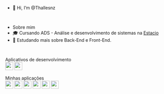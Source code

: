 - 👋 Hi, I’m @Thallesnz
<br/>

- Sobre mim
- 🎓 Cursando ADS - Análise e desenvolvimento de sistemas na <a href="https://estacio.br/">Estacio</a>
- 🔭 Estudando mais sobre Back-End e Front-End.
<br/>

<p>Aplicativos de desenvolvimento<br/>
<img src="https://img.shields.io/badge/-Visual&nbsp;Studio&nbsp;Code-333333?style=flat-square&logo=visual-studio-code&logoColor=white" height="25"/>
<img src="https://img.shields.io/badge/-PHP-333333?style=flat-square&logo=php&logoColor=white" height="25"/>
  
<p>Minhas aplicações<br/>
<img src="https://img.shields.io/badge/-C-333333?style=flat-flat&logo=C%2B%2B&logoColor=white" height="25"/>
<img src="https://img.shields.io/badge/-Java-333333?style=flat-flat&logo=java&logoColor=white" height="25"/>
<img src="https://img.shields.io/badge/-Python-333333?style=flat-flat&logo=python&logoColor=white" height="25"/>
<img src="https://img.shields.io/badge/-Java&nbsp;Script-333333?style=flat-flat&logo=javascript&logoColor=white" height="25"/>
<img src="https://img.shields.io/badge/-CSS-333333?style=flat-flat&logo=CSS3&logoColor=white" height="25"/>
<img src="https://img.shields.io/badge/-PHP-333333?style=flat-flat&logo=php&logoColor=white" height="25"/>
